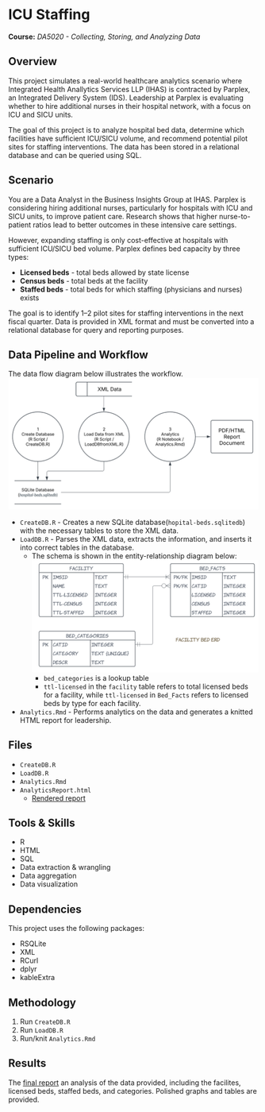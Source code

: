 # ICU Staffing 
**Course:** _DA5020 - Collecting, Storing, and Analyzing Data_

## Overview
This project simulates a real-world healthcare analytics scenario where Integrated Health Anallytics Services LLP (IHAS) is contracted by Parplex, an Integrated Delivery System (IDS). Leadership at Parplex is evaluating whether to hire additional nurses in their hospital network, with a focus on ICU and SICU units.

The goal of this project is to analyze hospital bed data, determine which facilities have sufficient ICU/SICU volume, and recommend potential pilot sites for staffing interventions. The data has been stored in a relational database and can be queried using SQL.

## Scenario
You are a Data Analyst in the Business Insights Group at IHAS. Parplex is considering hiring additional nurses, particularly for hospitals with ICU and SICU units, to improve patient care. Research shows that higher nurse-to-patient ratios lead to better outcomes in these intensive care settings.

However, expanding staffing is only cost-effective at hospitals with sufficient ICU/SICU bed volume. Parplex defines bed capacity by three types:


* **Licensed beds** - total beds allowed by state license
* **Census beds** - total beds at the facility
* **Staffed beds** - total beds for which staffing (physicians and nurses) exists

The goal is to identify 1–2 pilot sites for staffing interventions in the next fiscal quarter. Data is provided in XML format and must be converted into a relational database for query and reporting purposes.

## Data Pipeline and Workflow
The data flow diagram below illustrates the workflow.
![pipeline](pipeline.png)

* `CreateDB.R` - Creates a new SQLite database(`hopital-beds.sqlitedb`) with the necessary tables to store the XML data.
* `LoadDB.R` - Parses the XML data, extracts the information, and inserts it into correct tables in the database.
    * The schema is shown in the entity-relationship diagram below:
    ![schema](schema.png)
        * `bed_categories` is a lookup table
        * `ttl-licensed` in the `facility` table refers to total licensed beds for a facility, while `ttl-licensed` in `Bed_Facts` refers to licensed beds by type for each facility. 
* `Analytics.Rmd` - Performs analytics on the data and generates a knitted HTML report for leadership.

## Files
* `CreateDB.R`
* `LoadDB.R`
* `Analytics.Rmd`
* `AnalyticsReport.html`
    * [Rendered report](https://zoechow24.github.io/icu-staffing/AnalyticsReport.html)

## Tools & Skills
* R
* HTML
* SQL
* Data extraction & wrangling 
* Data aggregation
* Data visualization

## Dependencies
This project uses the following packages:
* RSQLite
* XML
* RCurl
* dplyr
* kableExtra

## Methodology
1. Run `CreateDB.R`
2. Run `LoadDB.R`
3. Run/knit `Analytics.Rmd`

## Results
The [final report](https://zoechow24.github.io/icu-staffing/AnalyticsReport.html) an analysis of the data provided, including the facilites, licensed beds, staffed beds, and categories. Polished graphs and tables are provided.
